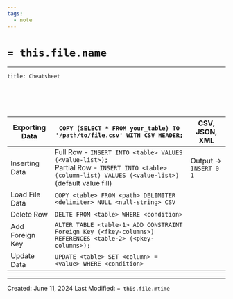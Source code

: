 ```yaml
---
tags:
  - note
---
```

# **`= this.file.name `**
---

`````ad-abstract
title: Cheatsheet






`````

| Exporting Data  | `COPY (SELECT * FROM your_table) TO '/path/to/file.csv' WITH CSV HEADER;`                                                                               | CSV, JSON, XML         |
| --------------- | ------------------------------------------------------------------------------------------------------------------------------------------------------- | ---------------------- |
| Inserting Data  | Full Row - `INSERT INTO <table> VALUES (<value-list>);`<br>Partial Row - `INSERT INTO <table> (column-list) VALUES (<value-list>)` (default value fill) | Output -> `INSERT 0 1` |
| Load File Data  | `COPY <table> FROM <path> DELIMITER <delimiter> NULL <null-string> CSV`                                                                                 |                        |
| Delete Row      | `DELTE FROM <table> WHERE <condition>`                                                                                                                  |                        |
| Add Foreign Key | `ALTER TABLE <table-1> ADD CONSTRAINT Foreign Key (<fkey-columns>) REFERENCES <table-2> (<pkey-columns>);`                                              |                        |
| Update Data     | `UPDATE <table> SET <column> = <value> WHERE <condition>`                                                                                               |                        |

---
Created: June 11, 2024
Last Modified: `= this.file.mtime`
